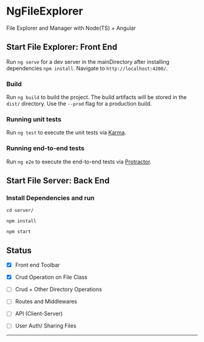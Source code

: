 # NgFileExplorer

File Explorer and Manager with Node(TS) + Angular

<!-- ![](./src/assets/screenshot.jpg) -->

## Start File Explorer: Front End

Run `ng serve` for a dev server in the mainDirectory after installing dependencies `npm install`. Navigate to `http://localhost:4200/`.


### Build

Run `ng build` to build the project. The build artifacts will be stored in the `dist/` directory. Use the `--prod` flag for a production build.

### Running unit tests

Run `ng test` to execute the unit tests via [Karma](https://karma-runner.github.io).

### Running end-to-end tests

Run `ng e2e` to execute the end-to-end tests via [Protractor](http://www.protractortest.org/).

## Start File Server: Back End


### Install Dependencies and run
```
cd server/

npm install

npm start

```

## Status 

- [x] Front end Toolbar
- [x] Crud Operation on File Class
- [ ] Crud + Other Directory Operations
- [ ] Routes and Middlewares
- [ ] API (Client-Server)
- [ ] User Auth/ Sharing Files


***
